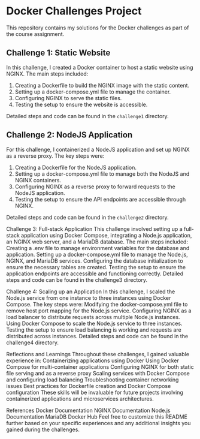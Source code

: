 # Docker Challenges Project

This repository contains my solutions for the Docker challenges as part of the course assignment.


## Challenge 1: Static Website

In this challenge, I created a Docker container to host a static website using NGINX. The main steps included:

1. Creating a Dockerfile to build the NGINX image with the static content.
2. Setting up a docker-compose.yml file to manage the container.
3. Configuring NGINX to serve the static files.
4. Testing the setup to ensure the website is accessible.

Detailed steps and code can be found in the `challenge1` directory.

## Challenge 2: NodeJS Application

For this challenge, I containerized a NodeJS application and set up NGINX as a reverse proxy. The key steps were:

1. Creating a Dockerfile for the NodeJS application.
2. Setting up a docker-compose.yml file to manage both the NodeJS and NGINX containers.
3. Configuring NGINX as a reverse proxy to forward requests to the NodeJS application.
4. Testing the setup to ensure the API endpoints are accessible through NGINX.

Detailed steps and code can be found in the `challenge2` directory.

Challenge 3: Full-stack Application
This challenge involved setting up a full-stack application using Docker Compose, integrating a Node.js application, an NGINX web server, and a MariaDB database. The main steps included:
Creating a .env file to manage environment variables for the database and application.
Setting up a docker-compose.yml file to manage the Node.js, NGINX, and MariaDB services.
Configuring the database initialization to ensure the necessary tables are created.
Testing the setup to ensure the application endpoints are accessible and functioning correctly.
Detailed steps and code can be found in the challenge3 directory.


Challenge 4: Scaling up an Application
In this challenge, I scaled the Node.js service from one instance to three instances using Docker Compose. The key steps were:
Modifying the docker-compose.yml file to remove host port mapping for the Node.js service.
Configuring NGINX as a load balancer to distribute requests across multiple Node.js instances.
Using Docker Compose to scale the Node.js service to three instances.
Testing the setup to ensure load balancing is working and requests are distributed across instances.
Detailed steps and code can be found in the challenge4 directory.


Reflections and Learnings
Throughout these challenges, I gained valuable experience in:
Containerizing applications using Docker
Using Docker Compose for multi-container applications
Configuring NGINX for both static file serving and as a reverse proxy
Scaling services with Docker Compose and configuring load balancing
Troubleshooting container networking issues
Best practices for Dockerfile creation and Docker Compose configuration
These skills will be invaluable for future projects involving containerized applications and microservices architectures.


References
Docker Documentation
NGINX Documentation
Node.js Documentation
MariaDB Docker Hub
Feel free to customize this README further based on your specific experiences and any additional insights you gained during the challenges.
